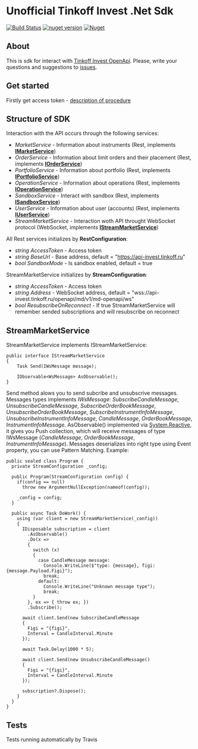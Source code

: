 Unofficial Tinkoff Invest .Net Sdk
====================
[![Build Status](https://travis-ci.org/InsightAppDev/Insight.Tinkoff.InvestSdk.svg?branch=master)](https://travis-ci.org/InsightAppDev/Insight.Tinkoff.InvestSdk)
[![nuget version](https://img.shields.io/nuget/v/Insight.Tinkoff.InvestSdk)](https://www.nuget.org/packages/Insight.Tinkoff.InvestSdk/)
[![Nuget](https://img.shields.io/nuget/dt/Insight.Tinkoff.InvestSDK?color=%2300000)](https://www.nuget.org/packages/Insight.Tinkoff.InvestSdk/)

About
-------------------
This is sdk for interact with [Tinkoff Invest OpenApi](https://tinkoffcreditsystems.github.io/invest-openapi/). Please, write your questions and suggestions to [issues](https://github.com/InsightAppDev/TinkoffInvestNetSdk/issues).

Get started
-------------------- 
Firstly get access token - [description of procedure](https://github.com/TinkoffCreditSystems/invest-openapi-csharp-sdk#где-взять-токен-аутентификации)

Structure of SDK
--------------------
Interaction with the API occurs through the following services:
* *MarketService* - Information about instruments (Rest, implements **[IMarketService](https://github.com/InsightAppDev/Insight.Tinkoff.InvestSdk/blob/master/src/Insight.Tinkoff.InvestSdk/Services/IMarketService.cs)**)
* *OrderService* - Information about limit orders and their placement (Rest, implements **[IOrderService](https://github.com/InsightAppDev/Insight.Tinkoff.InvestSdk/blob/master/src/Insight.Tinkoff.InvestSdk/Services/IOrderService.cs)**)
* *PortfolioService* - Information about portfolio (Rest, implements **[IPortfolioService](https://github.com/InsightAppDev/Insight.Tinkoff.InvestSdk/blob/master/src/Insight.Tinkoff.InvestSdk/Services/IPortfolioService.cs)**)
* *OperationService* - Information about operations (Rest, implements **[IOperationService](https://github.com/InsightAppDev/Insight.Tinkoff.InvestSdk/blob/master/src/Insight.Tinkoff.InvestSdk/Services/IOperationService.cs)**)
* *SandboxService* - Interact with sandbox (Rest, implements **[ISandboxService](https://github.com/InsightAppDev/Insight.Tinkoff.InvestSdk/blob/master/src/Insight.Tinkoff.InvestSdk/Services/ISandboxService.cs)**)
* *UserService* - Information about user (accounts) (Rest, implements **[IUserService](https://github.com/InsightAppDev/Insight.Tinkoff.InvestSdk/blob/master/src/Insight.Tinkoff.InvestSdk/Services/IUserService.cs)**)
* *StreamMarketService* - Interaction woth API throught WebSocket protocol (WebSocket, implements **[IStreamMarketService](https://github.com/InsightAppDev/Insight.Tinkoff.InvestSdk/blob/master/src/Insight.Tinkoff.InvestSdk/Services/IStreamMarketService.cs)**)


All Rest services initializes by **RestConfiguration**:
* *string AccessToken* - Access token
* *string BaseUrl* - Base address, default = "https://api-invest.tinkoff.ru"
* *bool SandboxMode* - Is sandbox enabled, default = true

StreamMarketService initializes by **StreamConfiguration**:
* *string AccessToken* - Access token
* *string Address* - WebSocket address, default = "wss://api-invest.tinkoff.ru/openapi/md/v1/md-openapi/ws"
* *bool ResubscribeOnReconnect* - If true StreamMarketService will remember sended subscriptions and will resubscribe on reconnect

StreamMarketService
--------------------
StreamMarketService implements IStreamMarketService:
```
public interface IStreamMarketService
{
    Task Send(IWsMessage message);

    IObservable<WsMessage> AsObservable();
}
```

Send method alows you to send subcribe and unsubscrive messages. Messages types implements *IWsMessage*: *SubscribeCandleMessage*, *UnsubscribeCandleMessage*, *SubscribeOrderBookMessage*, *UnsubscribeOrderBookMessage*, *SubscribeInstrumentInfoMessage*, *UnsubscribeInstrumentInfoMessage*, *CandleMessage*, *OrderBookMessage*, *InstrumentInfoMessage*. 
AsObservable() implemented via [System.Reactive](https://www.nuget.org/packages/System.Reactive/), it gives you Push collection, which will receive messages of type IWsMessage (*CandleMessage*, *OrderBookMessage*, *InstrumentInfoMessage*). Messages deserializes into right type using Event property, you can use Pattern Matching. Example:
```
public sealed class Program {
  private StreamConfiguration _config;
  
  public Program(StreamConfiguration config) {
    if(config == null)
      throw new ArgumentNullException(nameof(config));
      
    _config = config;
  }
  
  public async Task DoWork() {
    using (var client = new StreamMarketService(_config))
    {
      IDisposable subscription = client
        .AsObservable()
        .Do(x =>
        {
          switch (x)
          {
            case CandleMessage message:
              Console.WriteLine($"type: {message}, figi: {message.Payload.Figi}");
              break;
            default:
              Console.WriteLine("Unknown message type");
              break;
          }
        }, ex => { throw ex; })
        .Subscribe();
    
      await client.Send(new SubscribeCandleMessage
      {
        Figi = "{figi}",
        Interval = CandleInterval.Minute
      });

      await Task.Delay(1000 * 5);

      await client.Send(new UnsubscribeCandleMessage()
      {
        Figi = "{figi}",
        Interval = CandleInterval.Minute
      });
      
      subscription?.Dispose();
    }
  }
}
```

Tests
---------------
Tests running automatically by Travis 

